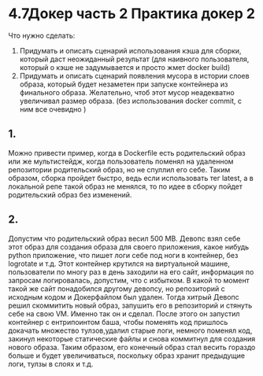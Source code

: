 # 4.7Докер часть 2 Практика докер 2 

Что нужно сделать:
1. Придумать и описать сценарий использования кэша для сборки, который даст неожиданный результат (для наивного пользователя, который о кэше не задумывается и просто жмет docker build)
2. Придумать и описать сценарий появления мусора в истории слоев образа, который будет незаметен при запуске контейнера из финального образа. Желательно, чтоб этот мусор неадекватно увеличивал размер образа. (без использования docker commit, с ним все очевидно )

## 1.
Можно привести пример, когда в Dockerfile есть родительский образ или же мультистейдж, когда пользователь поменял на удаленном репозитории родительский образ, но не спуллил его себе. Таким образом, сборка пройдет быстро, ведь если использовать тег latest, а в локальной репе такой образ не менялся, то по идее в сборку пойдет родительский образ без изменений.

## 2.
Допустим что родительский образ весил 500 MB. Девопс взял себе этот образ для создания образа для своего приложения, какое нибудь python приложение, что пишет логи себе под ноги в контейнер, без logrotate и т.д. Этот контейнер крутился на виртуальной машине, пользователи по многу раз в день заходили на его сайт, информация по запросам логировалась, допустим, что с избытком.
В какой то момент такой же сайт понадобился другому девопсу, но репозиторий с исходным кодом и Докерфайлом был удален. Тогда хитрый Девопс решил скоммитить новый образ, запушить его в репозиторий и стянуть себе на свою VM. Именно так он и сделал. После этого он запустил контейнер с ентрипоинтом баша, чтобы поменять код пришлось докачать множество тулзов,удалил старые логи, немного поменял код, закинул некоторые статические файлы и снова коммитнул для создания нового образа. Таким образом, его конечный образ стал весить гораздо больше и будет увеличиваться, поскольку образ хранит предыдущие логи, тулзы в слоях и т.д.